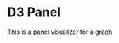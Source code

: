 <!-- This README file is going to be the one displayed on the Grafana.com website for your plugin -->

# D3 Panel

This is a panel visualizer for a graph
